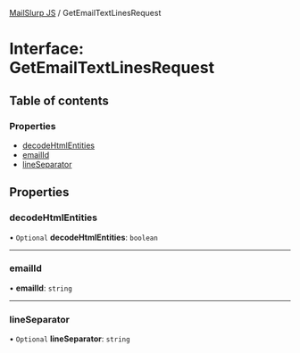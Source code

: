 [MailSlurp JS](../README.md) / GetEmailTextLinesRequest

# Interface: GetEmailTextLinesRequest

## Table of contents

### Properties

- [decodeHtmlEntities](GetEmailTextLinesRequest.md#decodehtmlentities)
- [emailId](GetEmailTextLinesRequest.md#emailid)
- [lineSeparator](GetEmailTextLinesRequest.md#lineseparator)

## Properties

### decodeHtmlEntities

• `Optional` **decodeHtmlEntities**: `boolean`

___

### emailId

• **emailId**: `string`

___

### lineSeparator

• `Optional` **lineSeparator**: `string`
